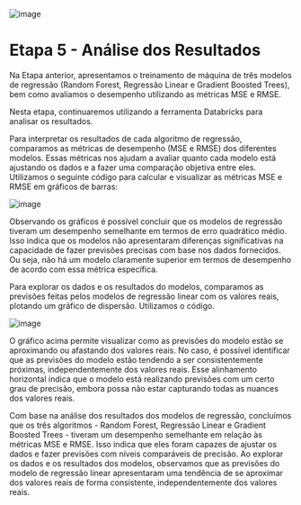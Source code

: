 ![image](https://user-images.githubusercontent.com/83672645/224572661-cebd62a3-3d7e-4195-80f0-3f97db0c7499.png)


# Etapa 5 - Análise dos Resultados

Na Etapa anterior, apresentamos o treinamento de máquina de três modelos de regressão (Random Forest, Regressão Linear e Gradient Boosted Trees), bem como avaliamos o desempenho utilizando as métricas MSE e RMSE. 

Nesta etapa, continuaremos utilizando a ferramenta Databricks para analisar os resultados. 

Para interpretar os resultados de cada algoritmo de regressão, comparamos as métricas de desempenho (MSE e RMSE) dos diferentes modelos. Essas métricas nos ajudam a avaliar quanto cada modelo está ajustando os dados e a fazer uma comparação objetiva entre eles. Utilizamos o seguinte código para calcular e visualizar as métricas MSE e RMSE em gráficos de barras:

![image](https://github.com/lbragalopes/PUC_ArquiteturaDados_Nuvem/assets/83672645/e88bd594-1d8f-4404-abb8-cc261f4c8a75)


Observando os gráficos é possível concluir que os modelos de regressão tiveram um desempenho semelhante em termos de erro quadrático médio. Isso indica que os modelos não apresentaram diferenças significativas na capacidade de fazer previsões precisas com base nos dados fornecidos. Ou seja, não há um modelo claramente superior em termos de desempenho de acordo com essa métrica específica.

Para explorar os dados e os resultados do modelos, comparamos as previsões feitas pelos modelos de regressão linear com os valores reais, plotando um gráfico de dispersão. Utilizamos o código. 

![image](https://github.com/lbragalopes/PUC_ArquiteturaDados_Nuvem/assets/83672645/1b6745bb-8eee-42c8-888e-cdd64d3fcc67)


O gráfico acima permite visualizar como as previsões do modelo estão se aproximando ou afastando dos valores reais. No caso, é possível identificar que as previsões do modelo estão tendendo a ser consistentemente próximas, independentemente dos valores reais. Esse alinhamento horizontal indica que o modelo está realizando previsões com um certo grau de precisão, embora possa não estar capturando todas as nuances dos valores reais.

Com base na análise dos resultados dos modelos de regressão, concluímos que os três algoritmos - Random Forest, Regressão Linear e Gradient Boosted Trees - tiveram um desempenho semelhante em relação às métricas MSE e RMSE. Isso indica que eles foram capazes de ajustar os dados e fazer previsões com níveis comparáveis de precisão.
Ao explorar os dados e os resultados dos modelos, observamos que as previsões do modelo de regressão linear apresentaram uma tendência de se aproximar dos valores reais de forma consistente, independentemente dos valores reais. 
